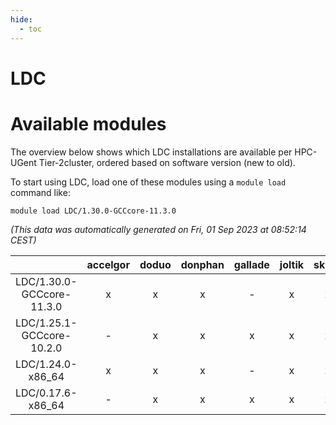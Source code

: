 ```yaml
---
hide:
  - toc
---
```


LDC
===

# Available modules


The overview below shows which LDC installations are available per HPC-UGent Tier-2cluster, ordered based on software version (new to old).

To start using LDC, load one of these modules using a `module load` command like:

```shell
module load LDC/1.30.0-GCCcore-11.3.0
```

*(This data was automatically generated on Fri, 01 Sep 2023 at 08:52:14 CEST)*  

| |accelgor|doduo|donphan|gallade|joltik|skitty|swalot|victini|
| :---: | :---: | :---: | :---: | :---: | :---: | :---: | :---: | :---: |
|LDC/1.30.0-GCCcore-11.3.0|x|x|x|-|x|x|x|x|
|LDC/1.25.1-GCCcore-10.2.0|-|x|x|x|x|x|x|x|
|LDC/1.24.0-x86_64|x|x|x|-|x|x|x|x|
|LDC/0.17.6-x86_64|-|x|x|x|x|x|x|x|
